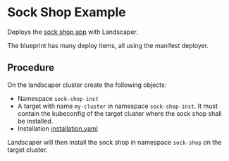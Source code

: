 # Sock Shop Example

Deploys the [sock shop app][1] with Landscaper.

The blueprint has many deploy items, all using the manifest deployer. 

## Procedure

On the landscaper cluster create the following objects:

- Namespace `sock-shop-inst`
- A target with name `my-cluster` in namespace `sock-shop-inst`. It must contain the kubeconfig of the target cluster
  where the sock shop shall be installed.
- Installation [installation.yaml](./installation.yaml)

Landscaper will then install the sock shop in namespace `sock-shop` on the target cluster.


[1]: https://github.com/microservices-demo/microservices-demo/blob/master/deploy/kubernetes/complete-demo.yaml

